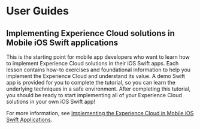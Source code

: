 # User Guides

## Implementing Experience Cloud solutions in Mobile iOS Swift applications

This is the starting point for mobile app developers who want to learn how to implement Experience Cloud solutions in their iOS Swift apps. Each lesson contains how-to exercises and foundational information to help you implement the Experience Cloud and understand its value. A demo Swift app is provided for you to complete the tutorial, so you can learn the underlying techniques in a safe environment. After completing this tutorial, you should be ready to start implementing all of your Experience Cloud solutions in your own iOS Swift app!

For more information, see [Implementing the Experience Cloud in Mobile iOS Swift Applications](https://docs.adobe.com/content/help/en/experience-cloud/implementing-in-mobile-ios-swift-apps-with-launch/index.html).

